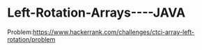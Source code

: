 # Left-Rotation-Arrays----JAVA
Problem:https://www.hackerrank.com/challenges/ctci-array-left-rotation/problem
